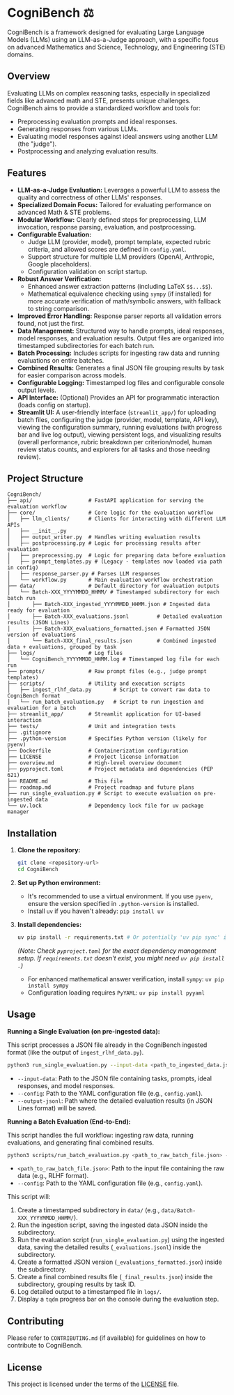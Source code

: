 # CogniBench ⚖️

CogniBench is a framework designed for evaluating Large Language Models (LLMs) using an LLM-as-a-Judge approach, with a specific focus on advanced Mathematics and Science, Technology, and Engineering (STE) domains.

## Overview

Evaluating LLMs on complex reasoning tasks, especially in specialized fields like advanced math and STE, presents unique challenges. CogniBench aims to provide a standardized workflow and tools for:

* Preprocessing evaluation prompts and ideal responses.
* Generating responses from various LLMs.
* Evaluating model responses against ideal answers using another LLM (the "judge").
* Postprocessing and analyzing evaluation results.

## Features

* **LLM-as-a-Judge Evaluation:** Leverages a powerful LLM to assess the quality and correctness of other LLMs' responses.
* **Specialized Domain Focus:** Tailored for evaluating performance on advanced Math & STE problems.
* **Modular Workflow:** Clearly defined steps for preprocessing, LLM invocation, response parsing, evaluation, and postprocessing.
* **Configurable Evaluation:**
  * Judge LLM (provider, model), prompt template, expected rubric criteria, and allowed scores are defined in `config.yaml`.
  * Support structure for multiple LLM providers (OpenAI, Anthropic, Google placeholders).
  * Configuration validation on script startup.
* **Robust Answer Verification:**
  * Enhanced answer extraction patterns (including LaTeX `$$...$$`).
  * Mathematical equivalence checking using `sympy` (if installed) for more accurate verification of math/symbolic answers, with fallback to string comparison.
* **Improved Error Handling:** Response parser reports all validation errors found, not just the first.
* **Data Management:** Structured way to handle prompts, ideal responses, model responses, and evaluation results. Output files are organized into timestamped subdirectories for each batch run.
* **Batch Processing:** Includes scripts for ingesting raw data and running evaluations on entire batches.
* **Combined Results:** Generates a final JSON file grouping results by task for easier comparison across models.
* **Configurable Logging:** Timestamped log files and configurable console output levels.
* **API Interface:** (Optional) Provides an API for programmatic interaction (loads config on startup).
* **Streamlit UI:** A user-friendly interface (`streamlit_app/`) for uploading batch files, configuring the judge (provider, model, template, API key), viewing the configuration summary, running evaluations (with progress bar and live log output), viewing persistent logs, and visualizing results (overall performance, rubric breakdown per criterion/model, human review status counts, and explorers for all tasks and those needing review).

## Project Structure

```
CogniBench/
├── api/                  # FastAPI application for serving the evaluation workflow
├── core/                 # Core logic for the evaluation workflow
│   ├── llm_clients/      # Clients for interacting with different LLM APIs
│   ├── __init__.py
│   ├── output_writer.py  # Handles writing evaluation results
│   ├── postprocessing.py # Logic for processing results after evaluation
│   ├── preprocessing.py  # Logic for preparing data before evaluation
│   ├── prompt_templates.py # (Legacy - templates now loaded via path in config)
│   ├── response_parser.py # Parses LLM responses
│   └── workflow.py       # Main evaluation workflow orchestration
├── data/                 # Default directory for evaluation outputs
│   └── Batch-XXX_YYYYMMDD_HHMM/ # Timestamped subdirectory for each batch run
│       ├── Batch-XXX_ingested_YYYYMMDD_HHMM.json # Ingested data ready for evaluation
│       ├── Batch-XXX_evaluations.jsonl         # Detailed evaluation results (JSON Lines)
│       ├── Batch-XXX_evaluations_formatted.json # Formatted JSON version of evaluations
│       └── Batch-XXX_final_results.json        # Combined ingested data + evaluations, grouped by task
├── logs/                 # Log files
│   └── CogniBench_YYYYMMDD_HHMM.log # Timestamped log file for each run
├── prompts/              # Raw prompt files (e.g., judge prompt templates)
├── scripts/              # Utility and execution scripts
│   ├── ingest_rlhf_data.py       # Script to convert raw data to CogniBench format
│   └── run_batch_evaluation.py   # Script to run ingestion and evaluation for a batch
├── streamlit_app/        # Streamlit application for UI-based interaction
├── tests/                # Unit and integration tests
├── .gitignore
├── .python-version       # Specifies Python version (likely for pyenv)
├── Dockerfile            # Containerization configuration
├── LICENSE               # Project license information
├── overview.md           # High-level overview document
├── pyproject.toml        # Project metadata and dependencies (PEP 621)
├── README.md             # This file
├── roadmap.md            # Project roadmap and future plans
├── run_single_evaluation.py # Script to execute evaluation on pre-ingested data
└── uv.lock               # Dependency lock file for uv package manager
```

## Installation

1. **Clone the repository:**

    ```bash
    git clone <repository-url>
    cd CogniBench
    ```

2. **Set up Python environment:**
    * It's recommended to use a virtual environment. If you use `pyenv`, ensure the version specified in `.python-version` is installed.
    * Install `uv` if you haven't already: `pip install uv`
3. **Install dependencies:**

    ```bash
    uv pip install -r requirements.txt # Or potentially 'uv pip sync' if using pyproject.toml directly
    ```

    *(Note: Check `pyproject.toml` for the exact dependency management setup. If `requirements.txt` doesn't exist, you might need `uv pip install .`)*
    * For enhanced mathematical answer verification, install `sympy`: `uv pip install sympy`
    * Configuration loading requires `PyYAML`: `uv pip install pyyaml`

## Usage

**Running a Single Evaluation (on pre-ingested data):**

This script processes a JSON file already in the CogniBench ingested format (like the output of `ingest_rlhf_data.py`).

```bash
python3 run_single_evaluation.py --input-data <path_to_ingested_data.json> --config <path_to_config.yaml> --output-jsonl <path_to_output.jsonl>
```

* `--input-data`: Path to the JSON file containing tasks, prompts, ideal responses, and model responses.
* `--config`: Path to the YAML configuration file (e.g., `config.yaml`).
* `--output-jsonl`: Path where the detailed evaluation results (in JSON Lines format) will be saved.

**Running a Batch Evaluation (End-to-End):**

This script handles the full workflow: ingesting raw data, running evaluations, and generating final combined results.

```bash
python3 scripts/run_batch_evaluation.py <path_to_raw_batch_file.json> --config <path_to_config.yaml>
```

* `<path_to_raw_batch_file.json>`: Path to the input file containing the raw data (e.g., RLHF format).
* `--config`: Path to the YAML configuration file (e.g., `config.yaml`).

This script will:

1. Create a timestamped subdirectory in `data/` (e.g., `data/Batch-XXX_YYYYMMDD_HHMM/`).
2. Run the ingestion script, saving the ingested data JSON inside the subdirectory.
3. Run the evaluation script (`run_single_evaluation.py`) using the ingested data, saving the detailed results (`_evaluations.jsonl`) inside the subdirectory.
4. Create a formatted JSON version (`_evaluations_formatted.json`) inside the subdirectory.
5. Create a final combined results file (`_final_results.json`) inside the subdirectory, grouping results by task ID.
6. Log detailed output to a timestamped file in `logs/`.
7. Display a `tqdm` progress bar on the console during the evaluation step.

## Contributing

Please refer to `CONTRIBUTING.md` (if available) for guidelines on how to contribute to CogniBench.

## License

This project is licensed under the terms of the [LICENSE](LICENSE) file.
